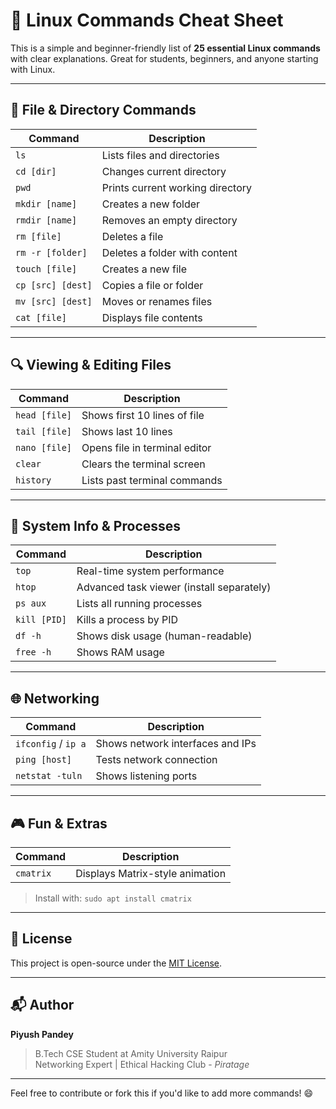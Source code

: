 # 🐧 Linux Commands Cheat Sheet

This is a simple and beginner-friendly list of **25 essential Linux commands** with clear explanations. Great for students, beginners, and anyone starting with Linux.

---

## 📁 File & Directory Commands

| Command              | Description                                |
|----------------------|--------------------------------------------|
| `ls`                 | Lists files and directories                |
| `cd [dir]`           | Changes current directory                  |
| `pwd`                | Prints current working directory           |
| `mkdir [name]`       | Creates a new folder                       |
| `rmdir [name]`       | Removes an empty directory                 |
| `rm [file]`          | Deletes a file                             |
| `rm -r [folder]`     | Deletes a folder with content              |
| `touch [file]`       | Creates a new file                         |
| `cp [src] [dest]`    | Copies a file or folder                    |
| `mv [src] [dest]`    | Moves or renames files                     |
| `cat [file]`         | Displays file contents                     |

---

## 🔍 Viewing & Editing Files

| Command              | Description                                |
|----------------------|--------------------------------------------|
| `head [file]`        | Shows first 10 lines of file               |
| `tail [file]`        | Shows last 10 lines                        |
| `nano [file]`        | Opens file in terminal editor              |
| `clear`              | Clears the terminal screen                 |
| `history`            | Lists past terminal commands               |

---

## 🔧 System Info & Processes

| Command              | Description                                |
|----------------------|--------------------------------------------|
| `top`                | Real-time system performance               |
| `htop`               | Advanced task viewer (install separately)  |
| `ps aux`             | Lists all running processes                |
| `kill [PID]`         | Kills a process by PID                     |
| `df -h`              | Shows disk usage (human-readable)          |
| `free -h`            | Shows RAM usage                            |

---

## 🌐 Networking

| Command              | Description                                |
|----------------------|--------------------------------------------|
| `ifconfig` / `ip a`  | Shows network interfaces and IPs           |
| `ping [host]`        | Tests network connection                   |
| `netstat -tuln`      | Shows listening ports                      |

---

## 🎮 Fun & Extras

| Command              | Description                                |
|----------------------|--------------------------------------------|
| `cmatrix`            | Displays Matrix-style animation            |

> Install with: `sudo apt install cmatrix`

---

## 📌 License

This project is open-source under the [MIT License](LICENSE).

---

## 📬 Author

**Piyush Pandey**  
> B.Tech CSE Student at Amity University Raipur  
> Networking Expert | Ethical Hacking Club - *Piratage*

---

Feel free to contribute or fork this if you'd like to add more commands! 😄
